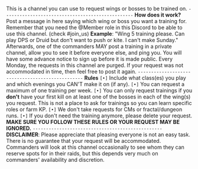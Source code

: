This is a channel you can use to request wings or bosses to be trained on.
`-------------------------------------------------`
**How does it work?**
Post a message in here saying which wing or boss you want a training for. Remember that you need the @Member role in this Discord to be able to use this channel. (check #join_us)
**Example**: "Wing 5 training please. Can play DPS or Druid but don't want to push or kite. I can't make Sunday."
Afterwards, one of the commanders MAY post a training in a private channel, allow you to see it before everyone else, and ping you. You will have some advance notice to sign up before it is made public.
Every Monday, the requests in this channel are purged. If your request was not accommodated in time, then feel free to post it again.
`-------------------------------------------------`
**Rules**
`[•]` Include what class(es) you play and which evenings you CAN'T make it on (if any).
`[•]` You can request a maximum of one training per week.
`[•]` You can only request trainings if you **don't** have your first kill on at least one of the bosses in each of the wing(s) you request. This is not a place to ask for trainings so you can learn specific roles or farm KP.
`[•]` We don't take requests for CMs or fractal/dungeon runs.
`[•]` If you don't need the training anymore, please delete your request.
**MAKE SURE YOU FOLLOW THESE RULES OR YOUR REQUEST MAY BE IGNORED.**
`-------------------------------------------------`
**DISCLAIMER**: Please appreciate that pleasing everyone is not an easy task. There is no guarantee that your request will be accommodated. Commanders will look at this channel occasionally to see whom they can reserve spots for in their raids, but this depends very much on commanders' availability and discretion.
